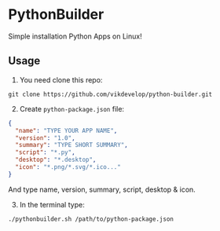 # PythonBuilder
Simple installation Python Apps on Linux!

## Usage
1. You need clone this repo:
```
git clone https://github.com/vikdevelop/python-builder.git
```
2. Create `python-package.json` file:
```json
{
  "name": "TYPE YOUR APP NAME",
  "version": "1.0",
  "summary": "TYPE SHORT SUMMARY",
  "script": "*.py",
  "desktop": "*.desktop",
  "icon": "*.png/*.svg/*.ico..."
}
```
And type name, version, summary, script, desktop & icon.

3. In the terminal type:
```sh
./pythonbuilder.sh /path/to/python-package.json
```
